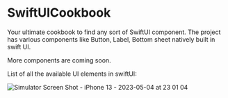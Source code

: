 # SwiftUICookbook

Your ultimate cookbook to find any sort of SwiftUI component. 
The project has various components like Button, Label, Bottom sheet natively built in swift UI.

More components are coming soon.

List of all the available UI elements in swiftUI:

![Simulator Screen Shot - iPhone 13 - 2023-05-04 at 23 01 04](https://user-images.githubusercontent.com/8844612/236247834-382da3de-2ef8-43cd-b716-f677f3758dee.png)
